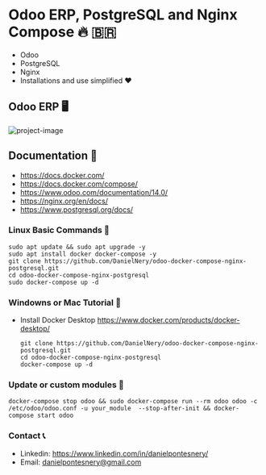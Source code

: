 # Odoo ERP, PostgreSQL and Nginx Compose 🔥 🇧🇷

  + Odoo
  + PostgreSQL
  + Nginx 
  + Installations and use simplified ❤

## Odoo ERP 🖥️
![project-image](https://user-images.githubusercontent.com/59855397/216739166-c91ef374-50d4-4b9e-bfb4-987954f5f0f2.png)


##  Documentation 📜

+ https://docs.docker.com/
+ https://docs.docker.com/compose/
+ https://www.odoo.com/documentation/14.0/
+ https://nginx.org/en/docs/
+ https://www.postgresql.org/docs/

### Linux Basic Commands 🐧

` sudo apt update && sudo apt upgrade -y ` <br/>
` sudo apt install docker docker-compose -y ` <br/>
` git clone https://github.com/DanielNery/odoo-docker-compose-nginx-postgresql.git ` <br/>
` cd odoo-docker-compose-nginx-postgresql ` <br/>
` sudo docker-compose up -d ` <br/>

### Windowns or Mac Tutorial 🍎

  + Install Docker Desktop https://www.docker.com/products/docker-desktop/
  
    ` git clone https://github.com/DanielNery/odoo-docker-compose-nginx-postgresql.git ` <br/>
    ` cd odoo-docker-compose-nginx-postgresql ` <br/>
    ` docker-compose up -d ` <br/>


### Update or custom modules 🍺
  
  `docker-compose stop odoo && sudo docker-compose run --rm odoo odoo -c /etc/odoo/odoo.conf -u your_module 
  --stop-after-init && docker-compose start odoo` <br/>
  
### Contact 📞
  
  + Linkedin: https://www.linkedin.com/in/danielpontesnery/
  + Email: danielpontesnery@gmail.com
  
